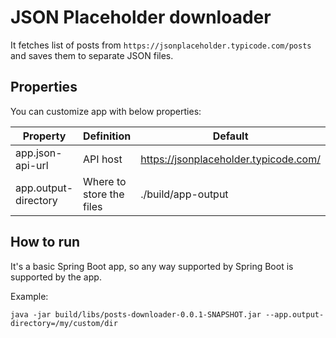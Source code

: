 # JSON Placeholder downloader

It fetches list of posts from `https://jsonplaceholder.typicode.com/posts`
and saves them to separate JSON files.

## Properties

You can customize app with below properties:

| Property             | Definition               | Default                               |
|----------------------|--------------------------|---------------------------------------|
| app.json-api-url     | API host                 | https://jsonplaceholder.typicode.com/ |
| app.output-directory | Where to store the files | ./build/app-output                    |


## How to run

It's a basic Spring Boot app, so any way supported 
by Spring Boot is supported by the app.

Example:
```
java -jar build/libs/posts-downloader-0.0.1-SNAPSHOT.jar --app.output-directory=/my/custom/dir
```